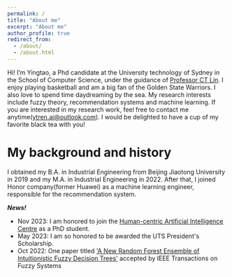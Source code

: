 ```yaml
---
permalink: /
title: "About me"
excerpt: "About me"
author_profile: true
redirect_from: 
  - /about/
  - /about.html
---
```


Hi! I’m Yingtao, a Phd candidate at the University technology of Sydney in the School of Computer Science, under the guidance of [Professor CT Lin](https://profiles.uts.edu.au/Chin-Teng.Lin). I enjoy playing basketball and am a big fan of the Golden State Warriors. I also love to spend time daydreaming by the sea. My research interests include fuzzy theory, recommendation systems and machine learning. If you are interested in my research work, feel free to contact me anytime(ytren.ai@outlook.com). I would be delighted to have a cup of my favorite black tea with you!


My background and history
======
I obtained my B.A. in Industrial Engineering from Beijing Jiaotong University in 2019 and my M.A. in Industrial Engineering in 2022. After that, I joined Honor company(former Huawei) as a machine learning engineer, responsible for the recommendation system.


***News!***
* Nov 2023: I am honored to join the [Human-centric Artificial Intelligence Centre](https://www.uts.edu.au/research/human-centric-artificial-intelligence-centre) as a PhD student.
* May 2023: I am so honored to be awarded the UTS President's Scholarship.
* Oct 2022: One paper titled ['A New Random Forest Ensemble of Intuitionistic Fuzzy Decision Trees'](https://ieeexplore.ieee.org/document/9925223) accepted  by IEEE Transactions on Fuzzy Systems

